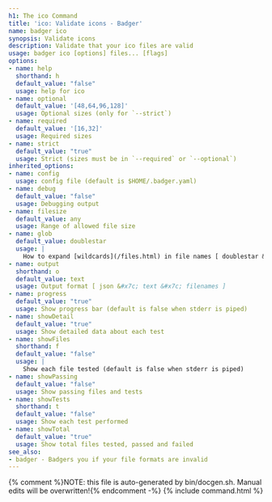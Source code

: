 ```yaml
---
h1: The ico Command
title: 'ico: Validate icons - Badger'
name: badger ico
synopsis: Validate icons
description: Validate that your ico files are valid
usage: badger ico [options] files... [flags]
options:
- name: help
  shorthand: h
  default_value: "false"
  usage: help for ico
- name: optional
  default_value: '[48,64,96,128]'
  usage: Optional sizes (only for `--strict`)
- name: required
  default_value: '[16,32]'
  usage: Required sizes
- name: strict
  default_value: "true"
  usage: Strict (sizes must be in `--required` or `--optional`)
inherited_options:
- name: config
  usage: config file (default is $HOME/.badger.yaml)
- name: debug
  default_value: "false"
  usage: Debugging output
- name: filesize
  default_value: any
  usage: Range of allowed file size
- name: glob
  default_value: doublestar
  usage: |
    How to expand [wildcards](/files.html) in file names [ doublestar &#x7c; golang &#x7c; none ]
- name: output
  shorthand: o
  default_value: text
  usage: Output format [ json &#x7c; text &#x7c; filenames ]
- name: progress
  default_value: "true"
  usage: Show progress bar (default is false when stderr is piped)
- name: showDetail
  default_value: "true"
  usage: Show detailed data about each test
- name: showFiles
  shorthand: f
  default_value: "false"
  usage: |
    Show each file tested (default is false when stderr is piped)
- name: showPassing
  default_value: "false"
  usage: Show passing files and tests
- name: showTests
  shorthand: t
  default_value: "false"
  usage: Show each test performed
- name: showTotal
  default_value: "true"
  usage: Show total files tested, passed and failed
see_also:
- badger - Badgers you if your file formats are invalid
---
```

{% comment %}NOTE: this file is auto-generated by bin/docgen.sh.  Manual edits will be overwritten!{% endcomment -%}
{% include command.html %}
